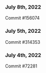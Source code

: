 ### July 8th, 2022

Commit #156074

### July 5th, 2022

Commit #314353


### July 4th, 2022

Commit #72281
